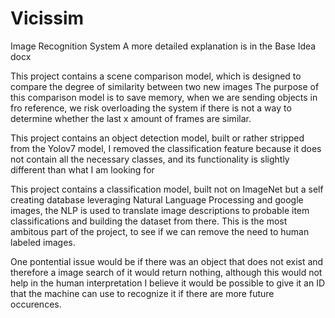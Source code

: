 # Vicissim
Image Recognition System
A more detailed explanation is in the Base Idea docx

This project contains a scene comparison model, which is designed to compare the degree of similarity between two new images
The purpose of this comparison model is to save memory, when we are sending objects in fro reference, we risk overloading the system if there is
not a way to determine whether the last x amount of frames are similar.

This project contains an object detection model, built or rather stripped from the Yolov7 model, I removed the classification feature
because it does not contain all the necessary classes, and its functionality is slightly different than what I am looking for

This project contains a classification model, built not on ImageNet but a self creating database leveraging Natural Language Processing 
and google images, the NLP is used to translate image descriptions to probable item classifications and building the dataset from there.
This is the most ambitous part of the project, to see if we can remove the need to human labeled images.

One pontential issue would be if there was an object that does not exist and therefore a image search of it would return nothing,
although this would not help in the human interpretation I believe it would be possible to give it an ID that the machine can use to recognize
it if there are more future occurences.
